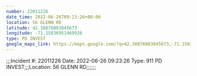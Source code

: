 ```yaml
---
number: 22011226
date_time: 2022-06-26T09:23:26+00:00
location: 56 GLENN RD
latitude: 42.38876083045673
longitude: -71.15836951469926
type: PD INVEST
google_maps_link: https://maps.google.com/?q=42.38876083045673,-71.15836951469926
---
```


;;;Incident #: 22011226   Date: 2022-06-26 09:23:26   Type: 911 PD INVEST;;;Location: 56 GLENN RD;;;;;;
